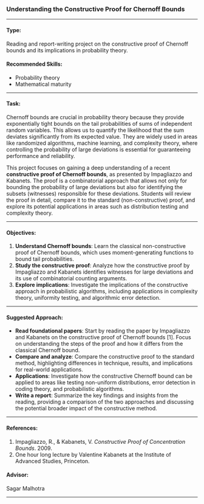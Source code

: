 ### **Understanding the Constructive Proof for Chernoff Bounds**

---

#### **Type**:
Reading and report-writing project on the constructive proof of Chernoff bounds and its implications in probability theory.

#### **Recommended Skills**:
- Probability theory
- Mathematical maturity
---

#### **Task**:
Chernoff bounds are crucial in probability theory because they provide exponentially tight bounds on the tail probabilities of sums of independent random variables. This allows us to quantify the likelihood that the sum deviates significantly from its expected value. They are widely used in areas like randomized algorithms, machine learning, and complexity theory, where controlling the probability of large deviations is essential for guaranteeing performance and reliability.

This project focuses on gaining a deep understanding of a recent **constructive proof of Chernoff bounds**, as presented by Impagliazzo and Kabanets. The proof is a combinatorial approach that allows not only for bounding the probability of large deviations but also for identifying the subsets (witnesses) responsible for these deviations. Students will review the proof in detail, compare it to the standard (non-constructive) proof, and explore its potential applications in areas such as distribution testing and complexity theory.

---

#### **Objectives**:
1. **Understand Chernoff bounds**: Learn the classical non-constructive proof of Chernoff bounds, which uses moment-generating functions to bound tail probabilities.
2. **Study the constructive proof**: Analyze how the constructive proof by Impagliazzo and Kabanets identifies witnesses for large deviations and its use of combinatorial counting arguments.
3. **Explore implications**: Investigate the implications of the constructive approach in probabilistic algorithms, including applications in complexity theory, uniformity testing, and algorithmic error detection.

---

#### **Suggested Approach**:
- **Read foundational papers**: Start by reading the paper by Impagliazzo and Kabanets on the constructive proof of Chernoff bounds [1]. Focus on understanding the steps of the proof and how it differs from the classical Chernoff bound.
- **Compare and analyze**: Compare the constructive proof to the standard method, highlighting differences in technique, results, and implications for real-world applications.
- **Applications**: Investigate how the constructive Chernoff bound can be applied to areas like testing non-uniform distributions, error detection in coding theory, and probabilistic algorithms.
- **Write a report**: Summarize the key findings and insights from the reading, providing a comparison of the two approaches and discussing the potential broader impact of the constructive method.
---

#### **References**:
1. Impagliazzo, R., & Kabanets, V. *Constructive Proof of Concentration Bounds*. 2009.
2. One hour long lecture by Valentine Kabanets at the Institute of Advanced Studies, Princeton.

#### **Advisor**:
Sagar Malhotra

---
